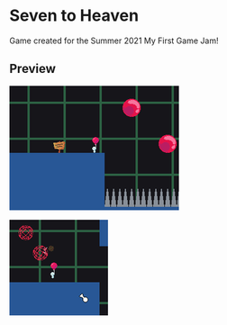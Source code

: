 # Seven to Heaven
Game created for the Summer 2021 My First Game Jam!

## Preview

![Game Screenshot 1](Screenshot1.png)

![Game Screenshot 2](Screenshot2.png)
